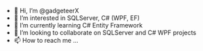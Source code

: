 - 👋 Hi, I’m @gadgeteerX
- 👀 I’m interested in SQLServer, C# (WPF, EF)
- 🌱 I’m currently learning C# Entity Framework
- 💞️ I’m looking to collaborate on SQLServer and C# WPF projects
- 📫 How to reach me ...

<!---
gadgeteerX/gadgeteerX is a ✨ special ✨ repository because its `README.md` (this file) appears on your GitHub profile.
You can click the Preview link to take a look at your changes.
--->
